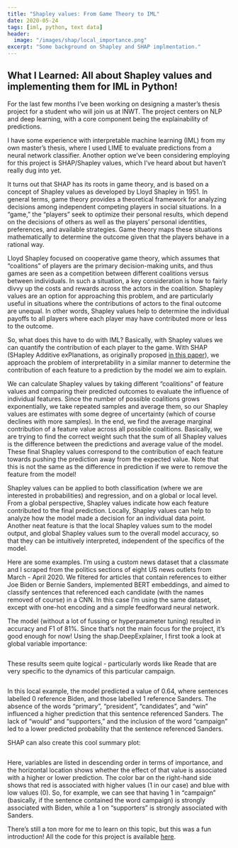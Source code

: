 ```yaml
---
title: "Shapley values: From Game Theory to IML"
date: 2020-05-24
tags: [iml, python, text data]
header: 
  image: "/images/shap/local_importance.png"
excerpt: "Some background on Shapley and SHAP implmentation."
---
```


## What I Learned: All about Shapley values and implementing them for IML in Python!

For the last few months I’ve been working on designing a master’s thesis project for a student who will join us at INWT. The project centers on NLP and deep learning, with a core component being the explainability of predictions.

I have some experience with interpretable machine learning (IML) from my own master’s thesis, where I used LIME to evaluate predictions from a neural network classifier. Another option we’ve been considering employing for this project is SHAP/Shapley values, which I’ve heard about but haven’t really dug into yet.

It turns out that SHAP has its roots in game theory, and is based on a concept of Shapley values as developed by Lloyd Shapley in 1951. In general terms, game theory provides a theoretical framework for analyzing decisions among independent competing players in social situations. In a “game,” the “players” seek to optimize their personal results, which depend on the decisions of others as well as the players’ personal identities, preferences, and available strategies. Game theory maps these situations mathematically to determine the outcome given that the players behave in a rational way.

Lloyd Shapley focused on cooperative game theory, which assumes that “coalitions” of players are the primary decision-making units, and thus games are seen as a competition between different coalitions versus between individuals. In such a situation, a key consideration is how to fairly divvy up the costs and rewards across the actors in the coalition. Shapley values are an option for approaching this problem, and are particularly useful in situations where the contributions of actors to the final outcome are unequal. In other words, Shapley values help to determine the individual payoffs to all players where each player may have contributed more or less to the outcome. 

So, what does this have to do with IML? Basically, with Shapley values we can quantify the contribution of each player to the game. With SHAP (SHapley Additive exPlanations, as originally proposed [in this paper](https://papers.nips.cc/paper/7062-a-unified-approach-to-interpreting-model-predictions.pdf)), we approach the problem of interpretability in a similar manner to determine the contribution of each feature to a prediction by the model we aim to explain. 

We can calculate Shapley values by taking different “coalitions” of feature values and comparing their predicted outcomes to evaluate the influence of individual features. Since the number of possible coalitions grows exponentially, we take repeated samples and average them, so our Shapley values are estimates with some degree of uncertainty (which of course declines with more samples). In the end, we find the average marginal contribution of a feature value across all possible coalitions. Basically, we are trying to find the correct weight such that the sum of all Shapley values is the difference between the predictions and average value of the model. These final Shapley values correspond to the contribution of each feature towards pushing the prediction away from the expected value. Note that this is not the same as the difference in prediction if we were to remove the feature from the model!

Shapley values can be applied to both classification (where we are interested in probabilities) and regression, and on a global or local level. From a global perspective, Shapley values indicate how each feature contributed to the final prediction. Locally, Shapley values can help to analyze how the model made a decision for an individual data point. Another neat feature is that the local Shapley values sum to the model output, and global Shapley values sum to the overall model accuracy, so that they can be intuitively interpreted, independent of the specifics of the model.

Here are some examples. I’m using a custom news dataset that a classmate and I scraped from the politics sections of eight US news outlets from March - April 2020. We filtered for articles that contain references to either Joe Biden or Bernie Sanders, implemented BERT embeddings, and aimed to classify sentences that referenced each candidate (with the names removed of course) in a CNN. In this case I’m using the same dataset, except with one-hot encoding and a simple feedforward neural network. 

The model (without a lot of fussing or hyperparameter tuning) resulted in accuracy and F1 of 81%. Since that’s not the main focus for the project, it’s good enough for now! Using the shap.DeepExplainer, I first took a look at global variable importance:

<img src="https://marinawyss.github.io/images/shap/global_importance.png" alt="">

These results seem quite logical - particularly words like Reade that are very specific to the dynamics of this particular campaign. 

<img src="https://marinawyss.github.io/images/shap/local_importance.png" alt="">

In this local example, the model predicted a value of 0.64, where sentences labelled 0 reference Biden, and those labelled 1 reference Sanders. The absence of the words “primary”, “president”, “candidates”, and “win” influenced a higher prediction that this sentence referenced Sanders. The lack of “would” and “supporters,” and the inclusion of the word “campaign” led to a lower predicted probability that the sentence referenced Sanders. 

SHAP can also create this cool summary plot:

<img src="https://marinawyss.github.io/images/shap/summary_plot.png" alt="">

Here, variables are listed in descending order in terms of importance, and the horizontal location shows whether the effect of that value is associated with a higher or lower prediction. The color bar on the right-hand side shows that red is associated with higher values (1 in our case) and blue with low values (0). So, for example, we can see that having 1 in “campaign” (basically, if the sentence contained the word campaign) is strongly associated with Biden, while a 1 on “supporters” is strongly associated with Sanders. 

There’s still a ton more for me to learn on this topic, but this was a fun introduction! All the code for this project is available [here](https://github.com/MarinaWyss/iml-practice/blob/master/shap.ipynb).

